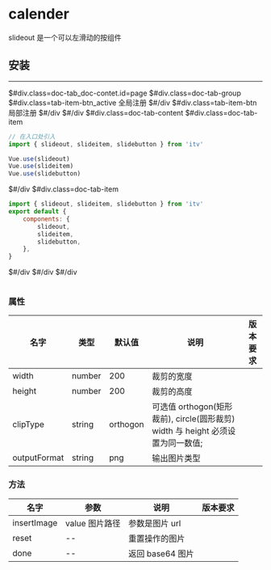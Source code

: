 # calender

slideout 是一个可以左滑动的按组件

## 安装

---

$#div.class=doc-tab_doc-contet.id=page
    $#div.class=doc-tab-group
$#div.class=tab-item-btn_active 全局注册 $#/div
$#div.class=tab-item-btn 局部注册 $#/div
$#/div
    $#div.class=doc-tab-content
\$#div.class=doc-tab-item

```javascript
// 在入口处引入
import { slideout, slideitem, slidebutton } from 'itv'

Vue.use(slideout)
Vue.use(slideitem)
Vue.use(slidebutton)
```

$#/div
$#div.class=doc-tab-item

```javascript
import { slideout, slideitem, slidebutton } from 'itv'
export default {
    components: {
        slideout,
        slideitem,
        slidebutton,
    },
}
```

$#/div
$#/div
\$#/div

```html

```

### 属性

| 名字         | 类型   | 默认值   | 说明                                                                            | 版本要求 |
| ------------ | ------ | -------- | ------------------------------------------------------------------------------- | -------- |
| width        | number | 200      | 裁剪的宽度                                                                      |          |
| height       | number | 200      | 裁剪的高度                                                                      |          |
| clipType     | string | orthogon | 可选值 orthogon(矩形裁前), circle(圆形裁剪) width 与 height 必须设置为同一数值; |          |
| outputFormat | string | png      | 输出图片类型                                                                    |          |

### 方法

| 名字        | 参数           | 说明             | 版本要求 |
| ----------- | -------------- | ---------------- | -------- |
| insertImage | value 图片路径 | 参数是图片 url   |
| reset       | --             | 重置操作的图片   |          |
| done        | --             | 返回 base64 图片 |          |

